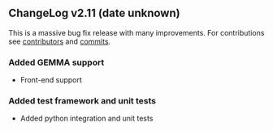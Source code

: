## ChangeLog v2.11 (date unknown)

This is a massive bug fix release with many improvements. For contributions
see
[contributors](https://github.com/genenetwork/genenetwork2/contributors)
and
[commits](https://github.com/genenetwork/genenetwork2/commits/master).

### Added GEMMA support

* Front-end support 

### Added test framework and unit tests

* Added python integration and unit tests


